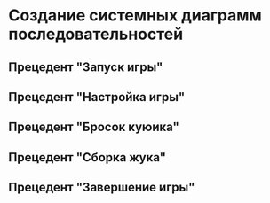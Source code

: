 # Создание системных диаграмм последовательностей

## Прецедент "Запуск игры"
## Прецедент "Настройка игры"
## Прецедент "Бросок куюика"
## Прецедент "Сборка жука"
## Прецедент "Завершение игры"
